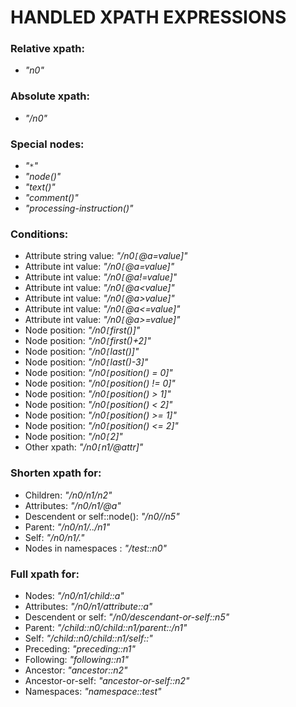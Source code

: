 # HANDLED XPATH EXPRESSIONS #

### Relative xpath: ###
  * _"n0"_

### Absolute xpath: ###
  * _"/n0"_

### Special nodes: ###
  * _"`*`"_
  * _"node()"_
  * _"text()"_
  * _"comment()"_
  * _"processing-instruction()"_

### Conditions: ###
  * Attribute string value: _"/n0`[`@a=value]"_
  * Attribute int value: _"/n0`[`@a=value]"_
  * Attribute int value: _"/n0`[`@a!=value]"_
  * Attribute int value: _"/n0`[`@a<value]"_
  * Attribute int value: _"/n0`[`@a>value]"_
  * Attribute int value: _"/n0`[`@a<=value]"_
  * Attribute int value: _"/n0`[`@a>=value]"_
  * Node position: _"/n0`[`first()]"_
  * Node position: _"/n0`[`first()+2]"_
  * Node position: _"/n0`[`last()]"_
  * Node position: _"/n0`[`last()-3]"_
  * Node position: _"/n0`[`position() = 0]"_
  * Node position: _"/n0`[`position() != 0]"_
  * Node position: _"/n0`[`position() > 1]"_
  * Node position: _"/n0`[`position() < 2]"_
  * Node position: _"/n0`[`position() >= 1]"_
  * Node position: _"/n0`[`position() <= 2]"_
  * Node position: _"/n0`[`2]"_
  * Other xpath: _"/n0`[`n1/@attr]"_

### Shorten xpath for: ###
  * Children: _"/n0/n1/n2"_
  * Attributes: _"/n0/n1/@a"_
  * Descendent or self::node(): _"/n0//n5"_
  * Parent: _"/n0/n1/../n1"_
  * Self: _"/n0/n1/."_
  * Nodes in namespaces : _"/test::n0"_

### Full xpath for: ###
  * Nodes: _"/n0/n1/child::a"_
  * Attributes: _"/n0/n1/attribute::a"_
  * Descendent or self: _"/n0/descendant-or-self::n5"_
  * Parent: _"/child::n0/child::n1/parent::/n1"_
  * Self: _"/child::n0/child::n1/self::"_
  * Preceding: _"preceding::n1"_
  * Following: _"following::n1"_
  * Ancestor: _"ancestor::n2"_
  * Ancestor-or-self: _"ancestor-or-self::n2"_
  * Namespaces: _"namespace::test"_